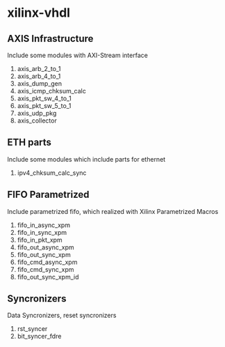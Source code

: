 # xilinx-vhdl

## AXIS Infrastructure

Include some modules with AXI-Stream interface
1. axis_arb_2_to_1
2. axis_arb_4_to_1
3. axis_dump_gen
4. axis_icmp_chksum_calc
5. axis_pkt_sw_4_to_1
6. axis_pkt_sw_5_to_1
7. axis_udp_pkg
8. axis_collector

## ETH parts

Include some modules which include parts for ethernet 
1. ipv4_chksum_calc_sync

## FIFO Parametrized
Include parametrized fifo, which realized with Xilinx Parametrized Macros
1. fifo_in_async_xpm
2. fifo_in_sync_xpm
3. fifo_in_pkt_xpm
4. fifo_out_async_xpm
5. fifo_out_sync_xpm
6. fifo_cmd_async_xpm
7. fifo_cmd_sync_xpm
8. fifo_out_sync_xpm_id


## Syncronizers
Data Syncronizers, reset syncronizers
1. rst_syncer
2. bit_syncer_fdre